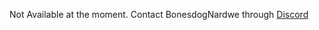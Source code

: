 Not Available at the moment. Contact BonesdogNardwe through <a href="https://discord.gg/hkxddzG">Discord</a>